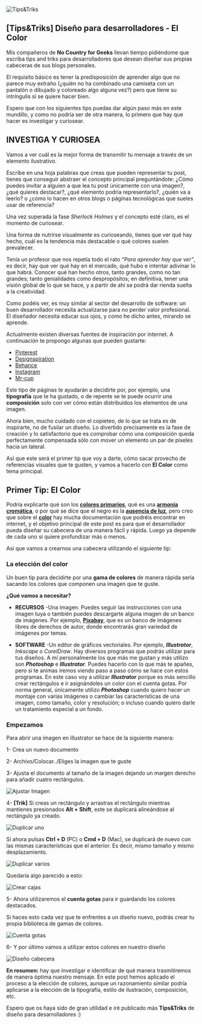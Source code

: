 ![Tips&Triks](./images/PortadaTips&Triks.jpg)

## [Tips&Triks] Diseño para desarrolladores - El Color

Mis compañeros de **No Country for Geeks** llevan tiempo pidiéndome que escriba tips and triks para desarrolladores que desean diseñar sus propias cabeceras de sus blogs personales.

El requisito básico es tener la predisposición de aprender algo que no parece muy extraño (¿quién no ha combinado una camiseta con un pantalón o dibujado y coloreado algo alguna vez?) pero que tiene su intríngulis si se quiere hacer bien.

Espero que con los siguientes tips puedas dar algún paso más en este mundillo, y como no podría ser de otra manera, lo primero que hay que hacer es investigar y curiosear.

## INVESTIGA Y CURIOSEA
Vamos a ver cuál es la mejor forma de transmitir tu mensaje a través de un elemento ilustrativo.

Escribe en una hoja palabras que creas que pueden representar tu post, tienes que conseguir abstraer el concepto principal preguntándote: 
¿Cómo puedes invitar a alguien a que lea tu post únicamente con una imagen?, ¿qué quieres destacar?, ¿qué elemento podría representarlo?,  ¿quién va a leerlo? o ¿cómo lo hacen en otros blogs o páginas tecnológicas que sueles usar de referencia?

Una vez superada la fase *Sherlock Holmes* y el concepto esté claro, es el momento de curiosear.

Una forma de nutrirse visualmente es curioseando, tienes que ver qué hay hecho, cuál es la tendencia más destacable o qué colores suelen prevalecer. 

Tenía un profesor que nos repetía todo el rato *“Para aprender hay que ver”*, es decir, hay que ver qué hay en el mercado, qué hubo e intentar adivinar lo que habrá. Conocer qué han hecho otros, tanto grandes, como no tan grandes; tanto genialidades como despropósitos; en definitiva, tener una visión global de lo que se hace, y a partir de ahí se podrá dar rienda suelta a la creatividad.

Como podéis ver, es muy similar al sector del desarrollo de software: un buen desarrollador necesita actualizarse para no perder valor profesional. El diseñador necesita educar sus ojos, y como he dicho antes, mirando se aprende.

Actualmente existen diversas fuentes de inspiración por internet. A continuación te propongo algunas que pueden gustarte:
- [Pinterest](www.pinterest.es)
- [Designspiration](www.designspiration.net)
- [Behance](www.behance.net)
- [Instagram](www.instagram.com)
- [Mr-cup](http://www.mr-cup.com/blog.html)

Este tipo de páginas te ayudarán a decidirte por, por ejemplo, una **tipografía** que te ha gustado, o de repente se te puede ocurrir una **composición** solo con ver cómo están distribuidos los elementos de una imagen.

Ahora bien, mucho cuidado con el copieteo, de lo que se trata es de inspirarte, no de fusilar un diseño. Lo divertido precisamente es la fase de creación y lo satisfactorio que es comprobar cómo una composición queda perfectamente compensada sólo con mover un elemento un par de píxeles hacia un lateral. 

Así que este será el primer tip que voy a darte, cómo sacar provecho de referencias visuales que te gusten, y vamos a hacerlo con **El Color** como tema principal. 

## Primer Tip: El Color
Podría explicarte qué son los **[colores primarios](https://es.wikipedia.org/wiki/Color_primario )**, qué es una **[armonía cromática](https://es.wikipedia.org/wiki/Armon%C3%ADa_crom%C3%A1tica)**, o por qué se dice que el negro es la **[ausencia de luz](https://es.wikipedia.org/wiki/Negro_(color))**, pero creo que sobre el **[color](https://es.wikipedia.org/wiki/Color)** hay mucha documentación que podréis encontrar en internet, y el objetivo principal de este post es para que el desarrollador pueda diseñar su cabecera de una manera fácil y rápida. Luego ya depende de cada uno si quiere profundizar más o menos.

Así que vamos a crearnos una cabecera utilizando el siguiente tip:

### La elección del color
Un buen tip para decidirte por una **gama de colores** de manera rápida sería sacando los colores que componen una imagen que te guste.

**¿Qué vamos a necesitar?**
* **RECURSOS**
-Una imagen.
Puedes seguir las instrucciones con una imagen tuya o también puedes descargarte alguna imagen de un banco de imágenes. Por ejemplo, **[Pixabay](https://pixabay.com/)**, que es un banco de imágenes libres de derechos de autor, donde encontrarás gran variedad de imágenes por temas. 


* **SOFTWARE**
-Un editor de gráficos vectoriales. Por ejemplo, ***Illustrator***, *Inkscape* o *CorelDraw*.
Hay diversos programas que podrás utilizar para tus diseños. A mí personalmente los que más me gustan y más utilizo son ***Photoshop*** e ***Illustrator***. 
Puedes hacerlo con lo que más te apañes, pero si te animas iremos viendo paso a paso cómo se hace con estos programas.
En este caso voy a utilizar ***Illustrator*** porque es más sencillo crear rectángulos e ir asignándoles un color con el cuenta gotas. Por norma general, únicamente utilizo ***Photoshop***  cuando quiero hacer un montaje con varias imágenes o cambiar las características de una imagen, como tamaño, color y resolución; o incluso cuando quiero darle un tratamiento especial a un fondo.

### Empezamos

Para abrir una imagen en illustrator se hace de la siguiente manera:

1- Crea un nuevo documento

2- Archivo/Colocar../Eliges la imagen que te guste

3- Ajusta el documento al tamaño de la imagen dejando un margen derecho para añadir cuatro rectángulos.

![Ajustar Imagen](./images/AjustarImagen.jpg)

4- **[Trik]** Si creas un rectángulo y arrastras el rectángulo mientras mantienes presionados **Alt + Shift**, este se duplicará alineándose al rectángulo ya creado.

![Duplicar uno](./images/DuplicarUno.gif)

Si ahora pulsas **Ctrl + D** (PC) o **Cmd + D** (Mac), se duplicará de nuevo con las mismas características que el anterior. Es decir, mismo tamaño y mismo desplazamiento.

![Duplicar varios](./images/DuplicarVarios.gif)

Quedaría algo parecido a esto:

![Crear cajas](./images/CrearCajas.gif)

5- Ahora utilizaremos el **cuenta gotas** para ir guardando los colores destacados.

Si haces esto cada vez que te enfrentes a un diseño nuevo, podrás crear tu propia biblioteca de gamas de colores.

![Cuenta gotas](./images/CuentaGotas.jpg)

6- Y por último vamos a utilizar estos colores en nuestro diseño

![Diseño cabecera](./images/PortadaTips&Triks.jpg)



**En resumen:** hay que investigar e identificar de qué manera trasmitiremos de manera óptima nuestro mensaje. En este post hemos aplicado el proceso a la elección de colores, aunque un razonamiento similar podría aplicarse a la elección de la tipografía, estilo de ilustración, composición, etc.

Espero que os haya sido de gran utilidad e iré publicado más **Tips&Triks** de diseño para desarrolladores :)


